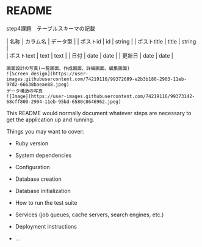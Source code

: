 # README

step4課題　テーブルスキーマの記載

| 名称 | カラム名 | データ型 |
| ポストid | id | string | 
| ポストtitle | title | string |  
| ポストtext | text | text |
| 日付 | date | date |
| 更新日 | date | date |
    
    画面設計の写真(一覧画面、作成画面、詳細画面、編集画面)
    ![Screen design](https://user-images.githubusercontent.com/74219116/99372689-e2b3b180-2903-11eb-97d2-66638baeae88.jpeg)
    データ構造の写真
    ![Image](https://user-images.githubusercontent.com/74219116/99373142-68cff800-2904-11eb-95bd-6580c8646962.jpeg)
    
This README would normally document whatever steps are necessary to get the
application up and running.

Things you may want to cover:

* Ruby version

* System dependencies

* Configuration

* Database creation

* Database initialization

* How to run the test suite

* Services (job queues, cache servers, search engines, etc.)

* Deployment instructions

* ...
